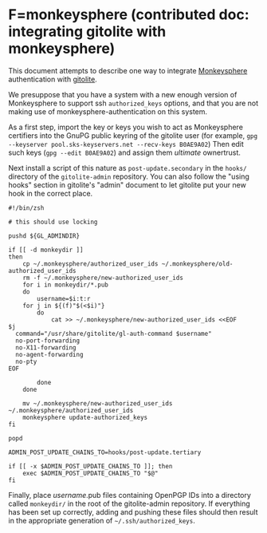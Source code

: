 # F=monkeysphere (contributed doc: integrating gitolite with monkeysphere)

This document attempts to describe one way to integrate
[Monkeysphere](http://web.monkeysphere.info/) authentication
with [gitolite](http://github.com/sitaramc/gitolite).

We presuppose that you have a system with a new enough
version of Monkeysphere to support ssh `authorized_keys`
options, and that you are not making use of
monkeysphere-authentication on this system.

As a first step, import the key or keys you wish to
act as Monkeysphere certifiers into the GnuPG public
keyring of the gitolite user (for example,
`gpg --keyserver pool.sks-keyservers.net --recv-keys B0AE9A02`)
Then edit such keys (`gpg --edit B0AE9A02`) and assign them
*ultimate* ownertrust.

Next install a script of this nature as `post-update.secondary`
in the `hooks/` directory of the `gitolite-admin` repository.  You can also
follow the "using hooks" section in gitolite's "admin" document to let
gitolite put your new hook in the correct place.

	#!/bin/zsh
	
	# this should use locking
	
	pushd ${GL_ADMINDIR}
	
	if [[ -d monkeydir ]]
	then
	    cp ~/.monkeysphere/authorized_user_ids ~/.monkeysphere/old-authorized_user_ids
	    rm -f ~/.monkeysphere/new-authorized_user_ids
	    for i in monkeydir/*.pub
	    do
	        username=$i:t:r
		for j in ${(f)"$(<$i)"}
	        do
	            cat >> ~/.monkeysphere/new-authorized_user_ids <<EOF
	$j
	  command="/usr/share/gitolite/gl-auth-command $username"
	  no-port-forwarding
	  no-X11-forwarding
	  no-agent-forwarding
	  no-pty
	EOF
	
	        done
	    done
	
	    mv ~/.monkeysphere/new-authorized_user_ids ~/.monkeysphere/authorized_user_ids
	    monkeysphere update-authorized_keys
	fi
	
	popd
	
	ADMIN_POST_UPDATE_CHAINS_TO=hooks/post-update.tertiary
	
	if [[ -x $ADMIN_POST_UPDATE_CHAINS_TO ]]; then
	    exec $ADMIN_POST_UPDATE_CHAINS_TO "$@"
	fi

Finally, place *username*.pub files containing OpenPGP IDs into
 a directory called `monkeydir/` in the root of the gitolite-admin
repository.  If everything has been set up correctly, adding
and pushing these files should then result in the appropriate
generation of `~/.ssh/authorized_keys`.
